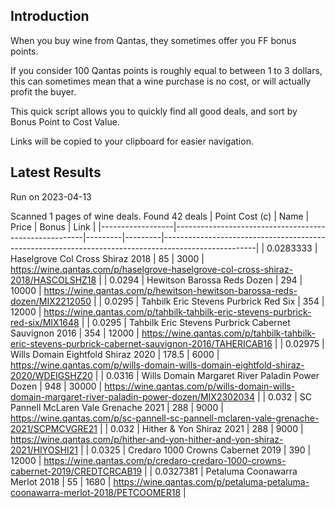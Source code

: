 ## Introduction

When you buy wine from Qantas, they sometimes offer you FF bonus points. 

If you consider 100 Qantas points is roughly equal to between 1 to 3 dollars, this can sometimes mean that a wine purchase is no cost, or will actually profit the buyer.

This quick script allows you to quickly find all good deals, and sort by Bonus Point to Cost Value.

Links will be copied to your clipboard for easier navigation.

## Latest Results

Run on 2023-04-13

Scanned 1 pages of wine deals.
Found 42 deals
|   Point Cost (c) | Name                                                  |   Price |   Bonus | Link                                                                                                |
|------------------|-------------------------------------------------------|---------|---------|-----------------------------------------------------------------------------------------------------|
|        0.0283333 | Haselgrove Col Cross Shiraz 2018                      |    85   |    3000 | https://wine.qantas.com/p/haselgrove-haselgrove-col-cross-shiraz-2018/HASCOLSHZ18                   |
|        0.0294    | Hewitson Barossa Reds Dozen                           |   294   |   10000 | https://wine.qantas.com/p/hewitson-hewitson-barossa-reds-dozen/MIX2212050                           |
|        0.0295    | Tahbilk Eric Stevens Purbrick Red Six                 |   354   |   12000 | https://wine.qantas.com/p/tahbilk-tahbilk-eric-stevens-purbrick-red-six/MIX1648                     |
|        0.0295    | Tahbilk Eric Stevens Purbrick Cabernet Sauvignon 2016 |   354   |   12000 | https://wine.qantas.com/p/tahbilk-tahbilk-eric-stevens-purbrick-cabernet-sauvignon-2016/TAHERICAB16 |
|        0.02975   | Wills Domain Eightfold Shiraz 2020                    |   178.5 |    6000 | https://wine.qantas.com/p/wills-domain-wills-domain-eightfold-shiraz-2020/WDEIGSHZ20                |
|        0.0316    | Wills Domain Margaret River Paladin Power Dozen       |   948   |   30000 | https://wine.qantas.com/p/wills-domain-wills-domain-margaret-river-paladin-power-dozen/MIX2302034   |
|        0.032     | SC Pannell McLaren Vale Grenache 2021                 |   288   |    9000 | https://wine.qantas.com/p/sc-pannell-sc-pannell-mclaren-vale-grenache-2021/SCPMCVGRE21              |
|        0.032     | Hither & Yon Shiraz 2021                              |   288   |    9000 | https://wine.qantas.com/p/hither-and-yon-hither-and-yon-shiraz-2021/HIYOSHI21                       |
|        0.0325    | Credaro 1000 Crowns Cabernet 2019                     |   390   |   12000 | https://wine.qantas.com/p/credaro-credaro-1000-crowns-cabernet-2019/CREDTCRCAB19                    |
|        0.0327381 | Petaluma Coonawarra Merlot 2018                       |    55   |    1680 | https://wine.qantas.com/p/petaluma-petaluma-coonawarra-merlot-2018/PETCOOMER18                      |

